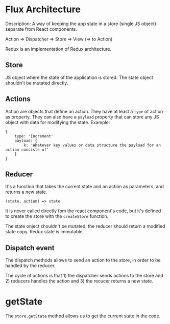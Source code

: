 # Flux Architecture

Description: A way of keeping the app state in a store (single JS object) separate from React components.

Action => Dispatcher => Store => View (=> to Action)

Redux is an implementation of Redux architecture.

## Store
JS object where the state of the application is stored. The state object shouldn't be mutated directly.

## Actions
Action are objects that define an action. They have at least a `type` of action as property. They can also have a `payload` property that can store any JS object with data for modifying the state. Example:
```
{
    type: 'Increment'
    payload: {
        k: 'Whatever key values or data structure the payload for an action consists of'
    }
}
```

## Reducer

It's a function that takes the current state and an action as parameters, and returns a new state.

`(state, action) => state`

It is never called directly fom the react component's code, but it's defined to create the store with the `createStore` function. 

The state onject shouldn't be mutated, the reducer should return a modified state copy. Redux state is immutable.

## Dispatch event
The dispatch methods allows to send an action to the store, in order to be handled by the reducer.

The cycle of actions is that 1) the dispatcher sends actions to the store and 2) reducers handles the action and 3) the recucer returns a new state.

# getState
The `store.getState` method allows us to get the current state in the code.